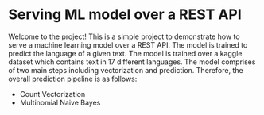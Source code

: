# Serving ML model over a REST API

Welcome to the project! This is a simple project to demonstrate how to serve a machine 
learning model over a REST API. The model is trained to predict the language of a given 
text. The model is trained over a kaggle dataset which contains text in 17 different 
languages. The model comprises of two main steps including vectorization and prediction. 
Therefore, the overall prediction pipeline is as follows:
 - Count Vectorization
 - Multinomial Naive Bayes